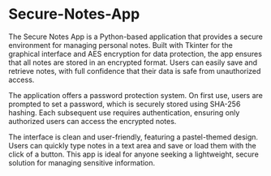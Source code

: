 # Secure-Notes-App

The Secure Notes App is a Python-based application that provides a secure environment for managing personal notes. Built with Tkinter for the graphical interface and AES encryption for data protection, the app ensures that all notes are stored in an encrypted format. Users can easily save and retrieve notes, with full confidence that their data is safe from unauthorized access.

The application offers a password protection system. On first use, users are prompted to set a password, which is securely stored using SHA-256 hashing. Each subsequent use requires authentication, ensuring only authorized users can access the encrypted notes.

The interface is clean and user-friendly, featuring a pastel-themed design. Users can quickly type notes in a text area and save or load them with the click of a button. This app is ideal for anyone seeking a lightweight, secure solution for managing sensitive information.
